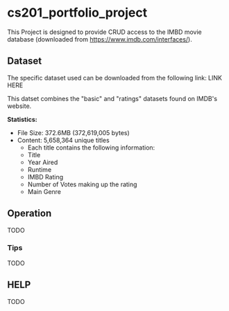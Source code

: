 # cs201_portfolio_project

This Project is designed to provide CRUD access to the IMBD
movie database (downloaded from https://www.imdb.com/interfaces/).

## Dataset

The specific dataset used can be downloaded from the following link: LINK HERE

This datset combines the "basic" and "ratings" datasets found on IMDB's website.

**Statistics:**
- File Size:   372.6MB (372,619,005 bytes)
- Content:     5,658,364 unique titles
  - Each title contains the following information: 
  - Title 
  - Year Aired 
  - Runtime
  - IMBD Rating 
  - Number of Votes making up the rating 
  - Main Genre
 
 
 ## Operation
 TODO
 
 ### Tips
 TODO
 
 ## HELP
 TODO
